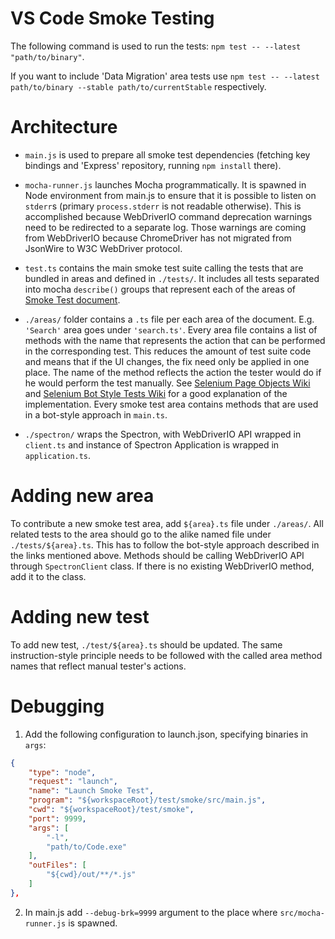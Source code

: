 # VS Code Smoke Testing
The following command is used to run the tests: `npm test -- --latest "path/to/binary"`.

If you want to include 'Data Migration' area tests use  `npm test -- --latest path/to/binary --stable path/to/currentStable` respectively.

# Architecture
* `main.js` is used to prepare all smoke test dependencies (fetching key bindings and 'Express' repository, running `npm install` there).
* `mocha-runner.js` launches Mocha programmatically. It is spawned in Node environment from main.js to ensure that it is possible to listen on `stderr`s (primary `process.stderr` is not readable otherwise). This is accomplished because WebDriverIO command deprecation warnings need to be redirected to a separate log. Those warnings are coming from WebDriverIO because ChromeDriver has not migrated from JsonWire to W3C WebDriver protocol.
* `test.ts` contains the main smoke test suite calling the tests that are bundled in areas and defined in `./tests/`. It includes all tests separated into mocha `describe()` groups that represent each of the areas of [Smoke Test document](https://github.com/Microsoft/vscode/wiki/Smoke-Test).

* `./areas/` folder contains a `.ts` file per each area of the document. E.g. `'Search'` area goes under `'search.ts'`. Every area file contains a list of methods with the name that represents the action that can be performed in the corresponding test. This reduces the amount of test suite code and means that if the UI changes, the fix need only be applied in one place. The name of the method reflects the action the tester would do if he would perform the test manually. See [Selenium Page Objects Wiki](https://github.com/SeleniumHQ/selenium/wiki/PageObjects) and [Selenium Bot Style Tests Wiki](https://github.com/SeleniumHQ/selenium/wiki/Bot-Style-Tests) for a good explanation of the implementation. Every smoke test area contains methods that are used in a bot-style approach in `main.ts`.
* `./spectron/` wraps the Spectron, with WebDriverIO API wrapped in `client.ts` and instance of Spectron Application is wrapped in `application.ts`.

# Adding new area
To contribute a new smoke test area, add `${area}.ts` file under `./areas/`. All related tests to the area should go to the alike named file under `./tests/${area}.ts`. This has to follow the bot-style approach described in the links mentioned above. Methods should be calling WebDriverIO API through `SpectronClient` class. If there is no existing WebDriverIO method, add it to the class.

# Adding new test
To add new test, `./test/${area}.ts` should be updated. The same instruction-style principle needs to be followed with the called area method names that reflect manual tester's actions.

# Debugging
1. Add the following configuration to launch.json, specifying binaries in `args`:
```json
{
	"type": "node",
	"request": "launch",
	"name": "Launch Smoke Test",
	"program": "${workspaceRoot}/test/smoke/src/main.js",
	"cwd": "${workspaceRoot}/test/smoke",
	"port": 9999,
	"args": [
		"-l",
		"path/to/Code.exe"
	],
	"outFiles": [
		"${cwd}/out/**/*.js"
	]
},
```
2. In main.js add `--debug-brk=9999` argument to the place where `src/mocha-runner.js` is spawned.
